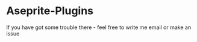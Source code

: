 # Aseprite-Plugins

If you have got some trouble there - feel free to write me email or make an issue

